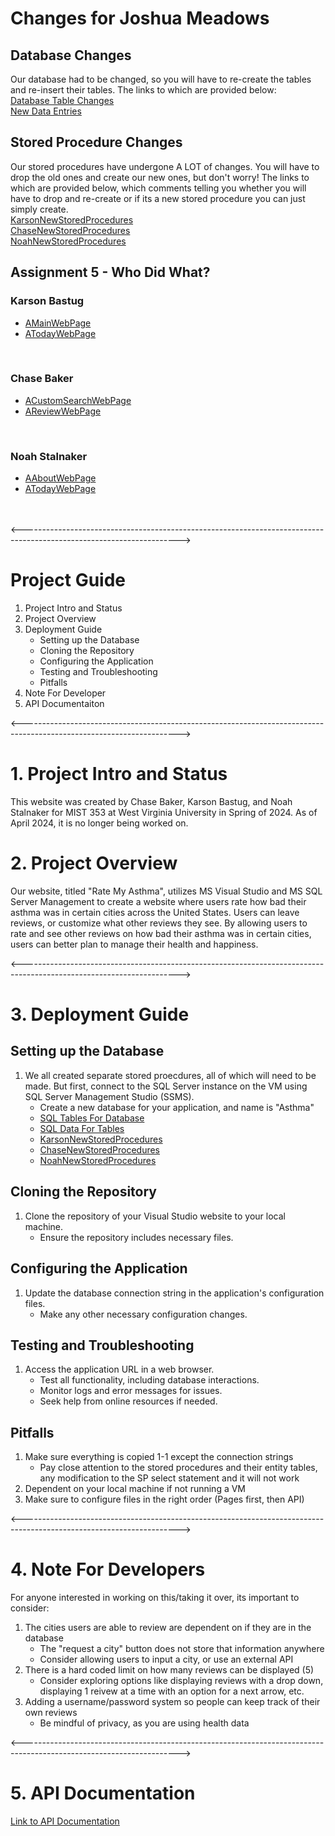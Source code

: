 # Changes for Joshua Meadows
## Database Changes
Our database had to be changed, so you will have to re-create the tables and re-insert their tables. The links to which are provided below:
<br>
[Database Table Changes](https://github.com/karsonbastug/Assignment3/blob/main/FinalDatabaseCreation.sql)
<br>
[New Data Entries](https://github.com/karsonbastug/Assignment3/blob/main/FinalDataInsert.sql)
<br>
## Stored Procedure Changes 
Our stored procedures have undergone A LOT of changes. You will have to drop the old ones and create our new ones, but don't worry! The links to which are provided below, which comments telling you whether you will have to drop and re-create or if its a new stored procedure you can just simply create.
<br>
[KarsonNewStoredProcedures](https://github.com/karsonbastug/Assignment3/blob/main/KarsonBastugSps.sql)
<br>
[ChaseNewStoredProcedures](https://github.com/karsonbastug/Assignment3/blob/main/ChaseBakerSps.sql)
<br>
[NoahNewStoredProcedures](https://github.com/karsonbastug/Assignment3/blob/main/NoahStalnakerSps.sql)

## Assignment 5 - Who Did What?

### Karson Bastug
   - [AMainWebPage](https://github.com/karsonbastug/RateMyAsthma/blob/master/RateMyAsthma/Pages/AMain.cshtml)
   - [ATodayWebPage](https://github.com/karsonbastug/RateMyAsthma/blob/master/RateMyAsthma/Pages/AToday.cshtml)
     
<br>

### Chase Baker
   - [ACustomSearchWebPage](https://github.com/karsonbastug/RateMyAsthma/blob/master/RateMyAsthma/Pages/ACustomSearch.cshtml)
   - [AReviewWebPage](https://github.com/karsonbastug/RateMyAsthma/blob/master/RateMyAsthma/Pages/AReview.cshtml)
     
<br>

### Noah Stalnaker
   - [AAboutWebPage](https://github.com/karsonbastug/RateMyAsthma/blob/master/RateMyAsthma/Pages/AAbout.cshtml)
   - [ATodayWebPage](https://github.com/karsonbastug/RateMyAsthma/blob/master/RateMyAsthma/Pages/AToday.cshtml)
     


<br>
<br>
<--------------------------------------------------------------------------------------------------------------------->

# Project Guide

1. Project Intro and Status
2. Project Overview
3. Deployment Guide
   - Setting up the Database
   - Cloning the Repository
   - Configuring the Application
   - Testing and Troubleshooting
   - Pitfalls
5. Note For Developer
6. API Documentaiton

<--------------------------------------------------------------------------------------------------------------------->
# 1. Project Intro and Status
This website was created by Chase Baker, Karson Bastug, and Noah Stalnaker for MIST 353 at West Virginia University in Spring of 2024. As of April 2024, it is no longer being worked on.

# 2. Project Overview
Our website, titled "Rate My Asthma", utilizes MS Visual Studio and MS SQL Server Management to create a website where users rate how bad their asthma was in certain cities across the United States. Users can leave reviews, or customize what other reviews they see. By allowing users to rate and see other reviews on how bad their asthma was in certain cities, users can better plan to manage their health and happiness.

<--------------------------------------------------------------------------------------------------------------------->

# 3. Deployment Guide

## Setting up the Database

1. We all created separate stored proecdures, all of which will need to be made. But first, connect to the SQL Server instance on the VM using SQL Server Management Studio (SSMS).
   - Create a new database for your application, and name is "Asthma"
   - [SQL Tables For Database](https://github.com/karsonbastug/Assignment3/blob/main/FinalDatabaseCreation.sql)
   - [SQL Data For Tables](https://github.com/karsonbastug/Assignment3/blob/main/FinalDataInsert.sql)
   - [KarsonNewStoredProcedures](https://github.com/karsonbastug/Assignment3/blob/main/KarsonBastugSps.sql)
   - [ChaseNewStoredProcedures](https://github.com/karsonbastug/Assignment3/blob/main/ChaseBakerSps.sql)
   - [NoahNewStoredProcedures](https://github.com/karsonbastug/Assignment3/blob/main/NoahStalnakerSps.sql)

## Cloning the Repository

1. Clone the repository of your Visual Studio website to your local machine.
   - Ensure the repository includes necessary files.

## Configuring the Application

1. Update the database connection string in the application's configuration files.
   - Make any other necessary configuration changes.

## Testing and Troubleshooting

1. Access the application URL in a web browser.
   - Test all functionality, including database interactions.
   - Monitor logs and error messages for issues.
   - Seek help from online resources if needed.

## Pitfalls

1. Make sure everything is copied 1-1 except the connection strings
   - Pay close attention to the stored procedures and their entity tables, any modification to the SP select statement and it will not work
2. Dependent on your local machine if not running a VM
3. Make sure to configure files in the right order (Pages first, then API)

<--------------------------------------------------------------------------------------------------------------------->

# 4. Note For Developers

For anyone interested in working on this/taking it over, its important to consider:
1. The cities users are able to review are dependent on if they are in the database
     - The "request a city" button does not store that information anywhere
     - Consider allowing users to input a city, or use an external API
2. There is a hard coded limit on how many reviews can be displayed (5)
     - Consider exploring options like displaying reviews with a drop down, displaying 1 reivew at a time with an option for a next arrow, etc.
3. Adding a username/password system so people can keep track of their own reviews
     - Be mindful of privacy, as you are using health data

<--------------------------------------------------------------------------------------------------------------------->

# 5. API Documentation
[Link to API Documentation](AsthmaAPI/README.md)


